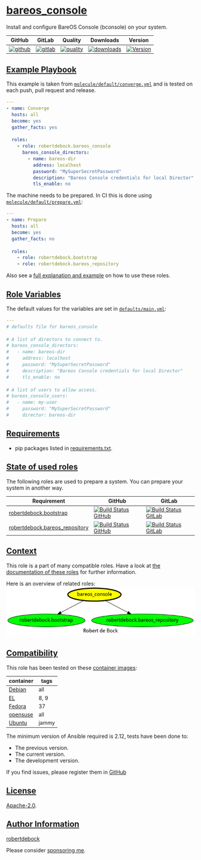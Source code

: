 # [bareos_console](#bareos_console)

Install and configure BareOS Console (bconsole) on your system.

|GitHub|GitLab|Quality|Downloads|Version|
|------|------|-------|---------|-------|
|[![github](https://github.com/robertdebock/ansible-role-bareos_console/workflows/Ansible%20Molecule/badge.svg)](https://github.com/robertdebock/ansible-role-bareos_console/actions)|[![gitlab](https://gitlab.com/robertdebock-iac/ansible-role-bareos_console/badges/master/pipeline.svg)](https://gitlab.com/robertdebock-iac/ansible-role-bareos_console)|[![quality](https://img.shields.io/ansible/quality/63108)](https://galaxy.ansible.com/robertdebock/bareos_console)|[![downloads](https://img.shields.io/ansible/role/d/63108)](https://galaxy.ansible.com/robertdebock/bareos_console)|[![Version](https://img.shields.io/github/release/robertdebock/ansible-role-bareos_console.svg)](https://github.com/robertdebock/ansible-role-bareos_console/releases/)|

## [Example Playbook](#example-playbook)

This example is taken from [`molecule/default/converge.yml`](https://github.com/robertdebock/ansible-role-bareos_console/blob/master/molecule/default/converge.yml) and is tested on each push, pull request and release.

```yaml
---
- name: Converge
  hosts: all
  become: yes
  gather_facts: yes

  roles:
    - role: robertdebock.bareos_console
      bareos_console_directors:
        - name: bareos-dir
          address: localhost
          password: "MySuperSecretPassword"
          description: "Bareos Console credentials for local Director"
          tls_enable: no
```

The machine needs to be prepared. In CI this is done using [`molecule/default/prepare.yml`](https://github.com/robertdebock/ansible-role-bareos_console/blob/master/molecule/default/prepare.yml):

```yaml
---
- name: Prepare
  hosts: all
  become: yes
  gather_facts: no

  roles:
    - role: robertdebock.bootstrap
    - role: robertdebock.bareos_repository
```

Also see a [full explanation and example](https://robertdebock.nl/how-to-use-these-roles.html) on how to use these roles.

## [Role Variables](#role-variables)

The default values for the variables are set in [`defaults/main.yml`](https://github.com/robertdebock/ansible-role-bareos_console/blob/master/defaults/main.yml):

```yaml
---
# defaults file for bareos_console

# A list of directors to connect to.
# bareos_console_directors:
#   - name: bareos-dir
#     address: localhost
#     password: "MySuperSecretPassword"
#     description: "Bareos Console credentials for local Director"
#     tls_enable: no

# A list of users to allow access.
# bareos_console_users:
#   - name: my-user
#     password: "MySuperSecretPassword"
#     director: bareos-dir
```

## [Requirements](#requirements)

- pip packages listed in [requirements.txt](https://github.com/robertdebock/ansible-role-bareos_console/blob/master/requirements.txt).

## [State of used roles](#state-of-used-roles)

The following roles are used to prepare a system. You can prepare your system in another way.

| Requirement | GitHub | GitLab |
|-------------|--------|--------|
|[robertdebock.bootstrap](https://galaxy.ansible.com/robertdebock/bootstrap)|[![Build Status GitHub](https://github.com/robertdebock/ansible-role-bootstrap/workflows/Ansible%20Molecule/badge.svg)](https://github.com/robertdebock/ansible-role-bootstrap/actions)|[![Build Status GitLab](https://gitlab.com/robertdebock-iac/ansible-role-bootstrap/badges/master/pipeline.svg)](https://gitlab.com/robertdebock-iac/ansible-role-bootstrap)|
|[robertdebock.bareos_repository](https://galaxy.ansible.com/robertdebock/bareos_repository)|[![Build Status GitHub](https://github.com/robertdebock/ansible-role-bareos_repository/workflows/Ansible%20Molecule/badge.svg)](https://github.com/robertdebock/ansible-role-bareos_repository/actions)|[![Build Status GitLab](https://gitlab.com/robertdebock-iac/ansible-role-bareos_repository/badges/master/pipeline.svg)](https://gitlab.com/robertdebock-iac/ansible-role-bareos_repository)|

## [Context](#context)

This role is a part of many compatible roles. Have a look at [the documentation of these roles](https://robertdebock.nl/) for further information.

Here is an overview of related roles:
![dependencies](https://raw.githubusercontent.com/robertdebock/ansible-role-bareos_console/png/requirements.png "Dependencies")

## [Compatibility](#compatibility)

This role has been tested on these [container images](https://hub.docker.com/u/robertdebock):

|container|tags|
|---------|----|
|[Debian](https://hub.docker.com/repository/docker/robertdebock/debian/general)|all|
|[EL](https://hub.docker.com/repository/docker/robertdebock/enterpriselinux/general)|8, 9|
|[Fedora](https://hub.docker.com/repository/docker/robertdebock/fedora/general)|37|
|[opensuse](https://hub.docker.com/repository/docker/robertdebock/opensuse/general)|all|
|[Ubuntu](https://hub.docker.com/repository/docker/robertdebock/ubuntu/general)|jammy|

The minimum version of Ansible required is 2.12, tests have been done to:

- The previous version.
- The current version.
- The development version.

If you find issues, please register them in [GitHub](https://github.com/robertdebock/ansible-role-bareos_console/issues)

## [License](#license)

[Apache-2.0](https://github.com/robertdebock/ansible-role-bareos_console/blob/master/LICENSE).

## [Author Information](#author-information)

[robertdebock](https://robertdebock.nl/)

Please consider [sponsoring me](https://github.com/sponsors/robertdebock).
